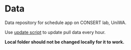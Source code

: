 # Data

Data repository for schedule app on CONSERT lab, UniWA.

Use [update script](./scripts/update_r.sh) to update pull data every hour.

**Local folder should not be changed locally for it to work.**
